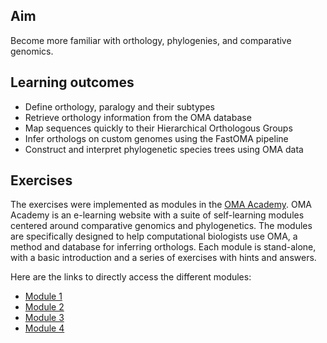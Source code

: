 ## Aim

Become more familiar with orthology, phylogenies, and comparative genomics.

## Learning outcomes

* Define orthology, paralogy and their subtypes
* Retrieve orthology information from the OMA database
* Map sequences quickly to their Hierarchical Orthologous Groups
* Infer orthologs on custom genomes using the FastOMA pipeline
* Construct and interpret phylogenetic species trees using OMA data

## Exercises

The exercises were implemented as modules in the [OMA Academy](https://oma-stage.vital-it.ch/oma/academy/). OMA Academy is an e-learning website with a suite of self-learning modules centered around comparative genomics and phylogenetics. The modules are specifically designed to help computational biologists use OMA, a method and database for inferring orthologs. Each module is stand-alone, with a basic introduction and a series of exercises with hints and answers.

Here are the links to directly access the different modules:

* [Module 1](https://oma-stage.vital-it.ch/oma/academy/module/OMA_browser_2023)
* [Module 2](https://oma-stage.vital-it.ch/oma/academy/module/OMAmer_2023)
* [Module 3](https://oma-stage.vital-it.ch/oma/academy/module/fastOMA_2023)
* [Module 4](https://oma-stage.vital-it.ch/oma/academy/module/species_tree_2023)
